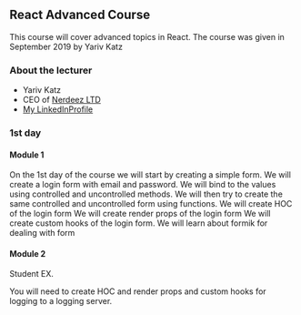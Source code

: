 ## React Advanced Course

This course will cover advanced topics in React.
The course was given in September 2019 by Yariv Katz

### About the lecturer

- Yariv Katz
- CEO of [Nerdeez LTD](https://www.nerdeez.com "Nerdeez Homepage")
- [My LinkedInProfile](https://il.linkedin.com/in/yariv-katz "LinkedIN Profile")

### 1st day

#### Module 1

On the 1st day of the course we will start by creating a simple form.
We will create a login form with email and password.
We will bind to the values using controlled and uncontrolled methods.
We will then try to create the same controlled and uncontrolled form using functions.
We will create HOC of the login form
We will create render props of the login form
We will create custom hooks of the login form.
We will learn about formik for dealing with form

#### Module 2

Student EX.

You will need to create HOC and render props and custom hooks for logging to a logging server.
